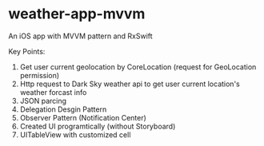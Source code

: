 # weather-app-mvvm

An iOS app with MVVM pattern and RxSwift


Key Points:
1. Get user current geolocation by CoreLocation (request for GeoLocation permission)
2. Http request to Dark Sky weather api to get user current location's weather forcast info
3. JSON parcing
4. Delegation Desgin Pattern
5. Observer Pattern (Notification Center)
6. Created UI programtically (without Storyboard)
7. UITableView with customized cell
